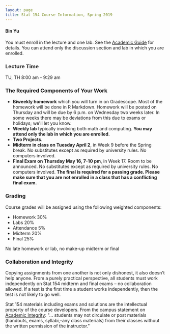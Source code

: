 ```yaml
---
layout: page
title: Stat 154 Course Information, Spring 2019
---
```

#### Bin Yu ####

You must enroll in the lecture and one lab. See the [Academic Guide](https://classes.berkeley.edu/content/2019-spring-stat-154-001-lec-001) for details. You can attend only the discussion section and lab in which you are enrolled.

### Lecture Time ###
TU, TH 8:00 am - 9:29 am


### The Required Components of Your Work ###
- **Biweekly homework** which you will turn in on Gradescope. Most of the homework will be done in R Markdown. Homework will be posted on Thursday and will be due by 6 p.m. on Wednesday two weeks later. In some weeks there may be deviations from this due to exams or holidays; we'll let you know.
- **Weekly lab** typically involving both math and computing. **You may attend only the lab in which you are enrolled.**
- **Two Projects**.
- **Midterm in class on Tuesday April 2**, in Week 9 before the Spring break. No substitutes except as required by university rules. No computers involved.
- **Final Exam on Thursday May 16, 7-10 pm**, in Week 17. Room to be announced. No substitutes except as required by university rules. No computers involved. **The final is required for a passing grade. Please make sure that you are not enrolled in a class that has a conflicting final exam.**

### Grading ###
Course grades will be assigned using the following weighted components:
- Homework 30%
- Labs 20%
- Attendance 5%
- Midterm 20%
- Final 25%

No late homework or lab, no make-up midterm or final


### Collaboration and Integrity ###
Copying assignments from one another is not only dishonest, it also doesn’t help anyone. From a purely practical perspective, all students must work independently on Stat 154 midterm and final exams – no collaboration allowed. If a test is the first time a student works independently, then the test is not likely to go well.

Stat 154 materials including exams and solutions are the intellectual property of the course developers. From the campus statement on [Academic Integrity](https://teaching.berkeley.edu/statements-course-policies): "... students may not circulate or post materials (handouts, exams, syllabi,–any class materials) from their classes without the written permission of the instructor."
